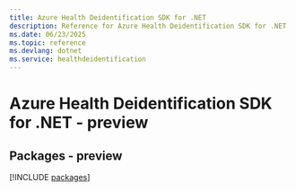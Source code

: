 ```yaml
---
title: Azure Health Deidentification SDK for .NET
description: Reference for Azure Health Deidentification SDK for .NET
ms.date: 06/23/2025
ms.topic: reference
ms.devlang: dotnet
ms.service: healthdeidentification
---
```

# Azure Health Deidentification SDK for .NET - preview
## Packages - preview
[!INCLUDE [packages](health-deidentification-index.md)]